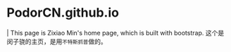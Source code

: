 # PodorCN.github.io

| This page is Zixiao Min's home page, which is built with bootstrap.
这个是闵子骁的主页，是用`不特斯抓普`做的。
